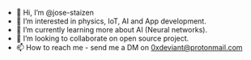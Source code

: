 - 👋 Hi, I’m @jose-staizen
- 👀 I’m interested in physics, IoT, AI and App development.
- 🌱 I’m currently learning more about AI (Neural networks).
- 💞️ I’m looking to collaborate on open source project.
- 📫 How to reach me - send me a DM on 0xdeviant@protonmail.com

<!---
jose-staizen/jose-staizen is a ✨ special ✨ repository because its `README.md` (this file) appears on your GitHub profile.
You can click the Preview link to take a look at your changes.
--->
